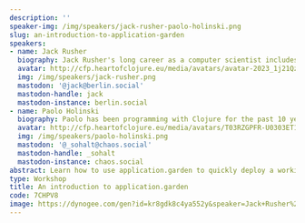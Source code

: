 ```yaml
---
description: ''
speaker-img: /img/speakers/jack-rusher-paolo-holinski.png
slug: an-introduction-to-application-garden
speakers:
- name: Jack Rusher
  biography: Jack Rusher's long career as a computer scientist includes time at Bell Labs/AT&T Research and a number of successful startups. Much of his current work focuses on the deep relationship between art and technology.
  avatar: http://cfp.heartofclojure.eu/media/avatars/avatar-2023_1j21Qz1.png
  img: /img/speakers/jack-rusher.png
  mastodon: '@jack@berlin.social'
  mastodon-handle: jack
  mastodon-instance: berlin.social
- name: Paolo Holinski
  biography: Paolo has been programming with Clojure for the past 10 years. He is interested in making programming more accessible and has helped build application.garden at Nextjournal.
  avatar: http://cfp.heartofclojure.eu/media/avatars/T03RZGPFR-U0303ET1R2T-24120934fcb3-512_gDjzNnx.png
  img: /img/speakers/paolo-holinski.png
  mastodon: '@_sohalt@chaos.social'
  mastodon-handle: _sohalt
  mastodon-instance: chaos.social
abstract: Learn how to use application.garden to quickly deploy a working application with hassle-free authentication, cron jobs, email handling, and a live REPL.
type: Workshop
title: An introduction to application.garden
code: 7CHPV8
image: https://dynogee.com/gen?id=kr8gdk8c4ya552y&speaker=Jack+Rusher%2C+Paolo+Holinski&title=An+introduction+to+application.garden&type=Workshop&img=https%3A//2024.heartofclojure.eu/img/speakers/jack-rusher-paolo-holinski.png%3Fv%3D1725346190746
---
```

